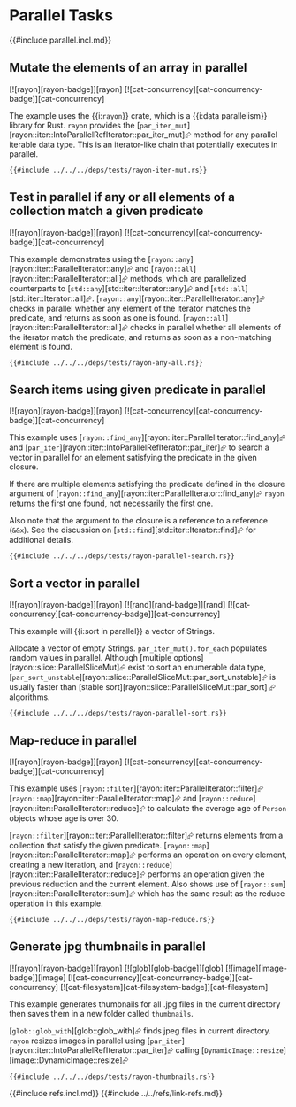 # Parallel Tasks

{{#include parallel.incl.md}}

## Mutate the elements of an array in parallel

[![rayon][rayon-badge]][rayon]  [![cat-concurrency][cat-concurrency-badge]][cat-concurrency]

The example uses the {{i:`rayon`}} crate, which is a {{i:data parallelism}} library for Rust.
`rayon` provides the [`par_iter_mut`][rayon::iter::IntoParallelRefIterator::par_iter_mut]⮳ method for any parallel iterable data type. This is an iterator-like chain that potentially executes in parallel.

```rust,editable
{{#include ../../../deps/tests/rayon-iter-mut.rs}}
```

## Test in parallel if any or all elements of a collection match a given predicate

[![rayon][rayon-badge]][rayon]  [![cat-concurrency][cat-concurrency-badge]][cat-concurrency]

This example demonstrates using the [`rayon::any`][rayon::iter::ParallelIterator::any]⮳ and [`rayon::all`][rayon::iter::ParallelIterator::all]⮳ methods, which are parallelized counterparts to [`std::any`][std::iter::Iterator::any]⮳ and [`std::all`][std::iter::Iterator::all]⮳. [`rayon::any`][rayon::iter::ParallelIterator::any]⮳ checks in parallel whether any element of the iterator matches the predicate, and returns as soon as one is found. [`rayon::all`][rayon::iter::ParallelIterator::all]⮳ checks in parallel whether all elements of the iterator match the predicate, and returns as soon as a non-matching element is found.

```rust,editable
{{#include ../../../deps/tests/rayon-any-all.rs}}
```

## Search items using given predicate in parallel

[![rayon][rayon-badge]][rayon]  [![cat-concurrency][cat-concurrency-badge]][cat-concurrency]

This example uses [`rayon::find_any`][rayon::iter::ParallelIterator::find_any]⮳ and [`par_iter`][rayon::iter::IntoParallelRefIterator::par_iter]⮳ to search a vector in parallel for an element satisfying the predicate in the given closure.

If there are multiple elements satisfying the predicate defined in the closure argument of [`rayon::find_any`][rayon::iter::ParallelIterator::find_any]⮳ `rayon` returns the first one found, not necessarily the first one.

Also note that the argument to the closure is a reference to a reference (`&&x`). See the discussion on [`std::find`][std::iter::Iterator::find]⮳ for additional details.

```rust,editable
{{#include ../../../deps/tests/rayon-parallel-search.rs}}
```

## Sort a vector in parallel

[![rayon][rayon-badge]][rayon]  [![rand][rand-badge]][rand]  [![cat-concurrency][cat-concurrency-badge]][cat-concurrency]

This example will {{i:sort in parallel}} a vector of Strings.

Allocate a vector of empty Strings. `par_iter_mut().for_each` populates random values in parallel. Although [multiple options][rayon::slice::ParallelSliceMut]⮳
exist to sort an enumerable data type, [`par_sort_unstable`][rayon::slice::ParallelSliceMut::par_sort_unstable]⮳ is usually faster than [stable sort][rayon::slice::ParallelSliceMut::par_sort] ⮳ algorithms.

```rust,editable
{{#include ../../../deps/tests/rayon-parallel-sort.rs}}
```

## Map-reduce in parallel

[![rayon][rayon-badge]][rayon]  [![cat-concurrency][cat-concurrency-badge]][cat-concurrency]

This example uses [`rayon::filter`][rayon::iter::ParallelIterator::filter]⮳ [`rayon::map`][rayon::iter::ParallelIterator::map]⮳ and [`rayon::reduce`][rayon::iter::ParallelIterator::reduce]⮳ to calculate the average age of `Person` objects whose age is over 30.

[`rayon::filter`][rayon::iter::ParallelIterator::filter]⮳ returns elements from a collection that satisfy the given predicate. [`rayon::map`][rayon::iter::ParallelIterator::map]⮳ performs an operation on every element, creating a new iteration, and [`rayon::reduce`][rayon::iter::ParallelIterator::reduce]⮳ performs an operation given the previous reduction and the current element. Also shows use of [`rayon::sum`][rayon::iter::ParallelIterator::sum]⮳ which has the same result as the reduce operation in this example.

```rust,editable
{{#include ../../../deps/tests/rayon-map-reduce.rs}}
```

## Generate jpg thumbnails in parallel

[![rayon][rayon-badge]][rayon]  [![glob][glob-badge]][glob]  [![image][image-badge]][image]  [![cat-concurrency][cat-concurrency-badge]][cat-concurrency]  [![cat-filesystem][cat-filesystem-badge]][cat-filesystem]

This example generates thumbnails for all .jpg files in the current directory then saves them in a new folder called `thumbnails`.

[`glob::glob_with`][glob::glob_with]⮳ finds jpeg files in current directory. `rayon` resizes images in parallel using [`par_iter`][rayon::iter::IntoParallelRefIterator::par_iter]⮳ calling [`DynamicImage::resize`][image::DynamicImage::resize]⮳

```rust,editable,no_run
{{#include ../../../deps/tests/rayon-thumbnails.rs}}
```

{{#include refs.incl.md}}
{{#include ../../refs/link-refs.md}}
